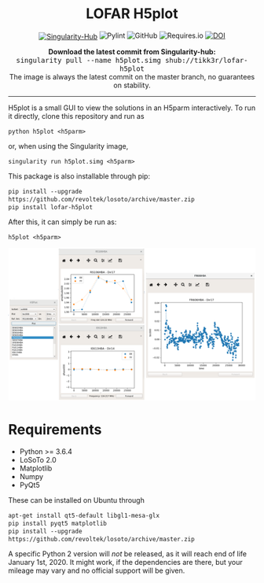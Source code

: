 <h1 align="center">LOFAR H5plot</h1>
<p align="center">
<a href="https://singularity-hub.org/collections/2492"><img alt="Singularity-Hub" align="center" src="https://www.singularity-hub.org/static/img/hosted-singularity--hub-%23e32929.svg"></a>
<img alt="Pylint" src="https://mperlet.github.io/pybadge/badges/8.37.svg?style=for-the-badge">
<img alt="GitHub" src="https://img.shields.io/github/license/tikk3r/lofar-h5plot.svg">
<img alt="Requires.io" src="https://img.shields.io/requires/github/tikk3r/lofar-h5plot.svg">
<a href="https://doi.org/10.5281/zenodo.3600479"><img src="https://zenodo.org/badge/DOI/10.5281/zenodo.3600479.svg" alt="DOI"></a>
<a href="https://img.shields.io/pypi/v/lofar-h5plot?style=for-the-badge"></a>
<a href="https://img.shields.io/pypi/pyversions/lofar-h5plot"></a>
</p>
<p align="center">
<b>Download the latest commit from Singularity-hub:</b><br/>
<tt>singularity pull --name h5plot.simg shub://tikk3r/lofar-h5plot</tt><br/>
The image is always the latest commit on the master branch, no guarantees on stability.
</p>

---

H5plot is a small GUI to view the solutions in an H5parm interactively. To run it directly, clone this repository and run as

    python h5plot <h5parm>

or, when using the Singularity image,

    singularity run h5plot.simg <h5parm>

This package is also installable through pip:

    pip install --upgrade https://github.com/revoltek/losoto/archive/master.zip
    pip install lofar-h5plot

After this, it can simply be run as:

    h5plot <h5parm>

![Screenshot](https://raw.githubusercontent.com/tikk3r/lofar-h5plot/master/screen.png)

# Requirements
* Python >= 3.6.4
* LoSoTo 2.0
* Matplotlib
* Numpy
* PyQt5

These can be installed on Ubuntu through

    apt-get install qt5-default libgl1-mesa-glx
    pip install pyqt5 matplotlib
    pip install --upgrade https://github.com/revoltek/losoto/archive/master.zip

A specific Python 2 version will _not_ be released, as it will reach end of life January 1st, 2020. It might work, if the dependencies are there, but your mileage may vary and no official support will be given.
